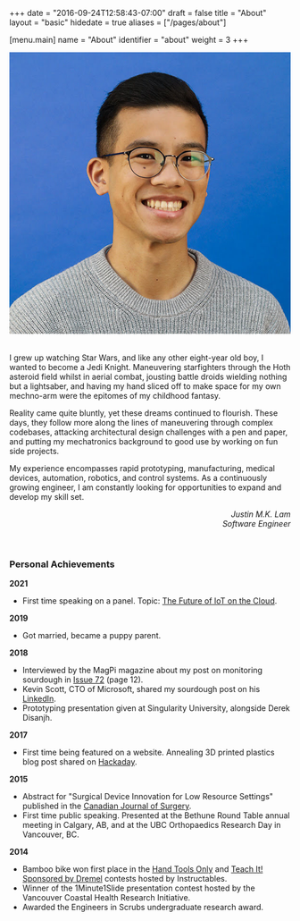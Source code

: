 +++
date = "2016-09-24T12:58:43-07:00"
draft = false
title = "About"
layout = "basic"
hidedate = true
aliases = ["/pages/about"]

[menu.main]
    name = "About"
    identifier = "about"
	weight = 3
+++

<div class="about-header">
    <img id="img-headshot" src="/imgs/headshot.jpg">
    <br><br>
</div>

I grew up watching Star Wars, and like any other eight-year old boy, I wanted to become a Jedi Knight. Maneuvering starfighters through the Hoth asteroid field whilst in aerial combat, jousting battle droids wielding nothing but a lightsaber, and having my hand sliced off to make space for my own mechno-arm were the epitomes of my childhood fantasy.

Reality came quite bluntly, yet these dreams continued to flourish. These days, they follow more along the lines of maneuvering through complex codebases, attacking architectural design challenges with a pen and paper, and putting my mechatronics background to good use by working on fun side projects.

My experience encompasses rapid prototyping, manufacturing, medical devices, automation, robotics, and control systems. As a continuously growing engineer, I am constantly looking for opportunities to expand and develop my skill set.

<p style="text-align: right"><i>
Justin M.K. Lam
<br>
Software Engineer
</i></p>
<br>

### Personal Achievements

**2021**
+ First time speaking on a panel. Topic: [The Future of IoT on the Cloud](https://www.crowdcast.io/e/future-of-iot-on-the-cloud/register).

**2019**
+ Got married, became a puppy parent.

**2018**
+ Interviewed by the MagPi magazine about my post on monitoring sourdough in [Issue 72](https://www.raspberrypi.org/magpi-issues/MagPi72.pdf) (page 12).
+ Kevin Scott, CTO of Microsoft, shared my sourdough post on his [LinkedIn](https://www.linkedin.com/feed/update/urn:li:activity:6417114943220523008).
+ Prototyping presentation given at Singularity University, alongside Derek Disanjh.

**2017**
+ First time being featured on a website. Annealing 3D printed plastics blog post shared on [Hackaday](https://hackaday.com/2017/06/17/annealing-plastic-for-stronger-prints/).

**2015**
+ Abstract for "Surgical Device Innovation for Low Resource Settings" published in the [Canadian Journal of Surgery](http://canjsurg.ca/wp-content/uploads/2015/10/58-4-S157.pdf).
+ First time public speaking. Presented at the Bethune Round Table annual meeting in Calgary, AB, and at the UBC Orthopaedics Research Day in Vancouver, BC.

**2014**
+ Bamboo bike won first place in the [Hand Tools Only](https://www.instructables.com/contest/handtoolsonly/) and [Teach It! Sponsored by Dremel](https://www.instructables.com/contest/teachit) contests hosted by Instructables.
+ Winner of the 1Minute1Slide presentation contest hosted by the Vancouver Coastal Health Research Initiative.
+ Awarded the Engineers in Scrubs undergraduate research award.
